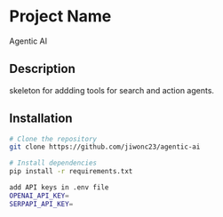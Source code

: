 # Project Name
Agentic AI 
## Description
skeleton for addding tools for search and action agents.

## Installation


```bash
# Clone the repository
git clone https://github.com/jiwonc23/agentic-ai

# Install dependencies
pip install -r requirements.txt

add API keys in .env file
OPENAI_API_KEY=
SERPAPI_API_KEY=